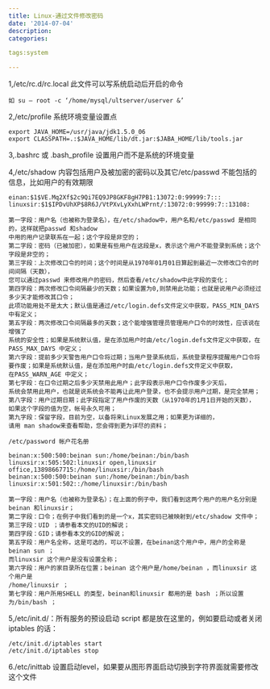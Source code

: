 ```yaml
---
title: Linux-通过文件修改密码
date: '2014-07-04'
description:
categories:

tags:system

---
```


1,/etc/rc.d/rc.local 此文件可以写系统启动后开启的命令

	如 su – root -c ‘/home/mysql/ultserver/userver &’

2,/etc/profile 系统环境变量设置点

	export JAVA_HOME=/usr/java/jdk1.5.0_06
	export CLASSPATH=.:$JAVA_HOME/lib/dt.jar:$JABA_HOME/lib/tools.jar

3,.bashrc 或 .bash_profile 设置用户而不是系统的环境变量

4,/etc/shadow 内容包括用户及被加密的密码以及其它/etc/passwd 不能包括的信息，比如用户的有效期限

	einan:$1$VE.Mq2Xf$2c9Qi7EQ9JP8GKF8gH7PB1:13072:0:99999:7:::
	linuxsir:$1$IPDvUhXP$8R6J/VtPXvLyXxhLWPrnt/:13072:0:99999:7::13108:

	第一字段：用户名（也被称为登录名），在/etc/shadow中，用户名和/etc/passwd 是相同的，这样就把passwd 和shadow
	中用的用户记录联系在一起；这个字段是非空的；
	第二字段：密码（已被加密），如果是有些用户在这段是x，表示这个用户不能登录到系统；这个字段是非空的；
	第三字段：上次修改口令的时间；这个时间是从1970年01月01日算起到最近一次修改口令的时间间隔（天数），
	您可以通过passwd 来修改用户的密码，然后查看/etc/shadow中此字段的变化；
	第四字段：两次修改口令间隔最少的天数；如果设置为0,则禁用此功能；也就是说用户必须经过多少天才能修改其口令；
	此项功能用处不是太大；默认值是通过/etc/login.defs文件定义中获取，PASS_MIN_DAYS 中有定义；
	第五字段：两次修改口令间隔最多的天数；这个能增强管理员管理用户口令的时效性，应该说在增强了
	系统的安全性；如果是系统默认值，是在添加用户时由/etc/login.defs文件定义中获取，在 
	PASS_MAX_DAYS 中定义；
	第六字段：提前多少天警告用户口令将过期；当用户登录系统后，系统登录程序提醒用户口令将
	要作废；如果是系统默认值，是在添加用户时由/etc/login.defs文件定义中获取，
	在PASS_WARN_AGE 中定义；
	第七字段：在口令过期之后多少天禁用此用户；此字段表示用户口令作废多少天后，
	系统会禁用此用户，也就是说系统会不能再让此用户登录，也不会提示用户过期，是完全禁用；
	第八字段：用户过期日期；此字段指定了用户作废的天数（从1970年的1月1日开始的天数），
	如果这个字段的值为空，帐号永久可用；
	第九字段：保留字段，目前为空，以备将来Linux发展之用；如果更为详细的，
	请用 man shadow来查看帮助，您会得到更为详尽的资料；

	/etc/password 帐户花名册

	beinan:x:500:500:beinan sun:/home/beinan:/bin/bash
	linuxsir:x:505:502:linuxsir open,linuxsir office,13898667715:/home/linuxsir:/bin/bash
	beinan:x:500:500:beinan sun:/home/beinan:/bin/bash
	linuxsir:x:501:502::/home/linuxsir:/bin/bash

	第一字段：用户名（也被称为登录名）；在上面的例子中，我们看到这两个用户的用户名分别是 
	beinan 和linuxsir；
	第二字段：口令；在例子中我们看到的是一个x，其实密码已被映射到/etc/shadow 文件中；
	第三字段：UID ；请参看本文的UID的解说；
	第四字段：GID；请参看本文的GID的解说；
	第五字段：用户名全称，这是可选的，可以不设置，在beinan这个用户中，用户的全称是beinan sun ；
	而linuxsir 这个用户是没有设置全称；
	第六字段：用户的家目录所在位置；beinan 这个用户是/home/beinan ，而linuxsir 这个用户是
	/home/linuxsir ；
	第七字段：用户所用SHELL 的类型，beinan和linuxsir 都用的是 bash ；所以设置为/bin/bash ； 

5,/etc/init.d/：所有服务的预设启动 script 都是放在这里的，例如要启动或者关闭 iptables 的话：

	/etc/init.d/iptables start 
	/etc/init.d/iptables stop

6./etc/inittab 设置启动level，如果要从图形界面启动切换到字符界面就需要修改这个文件


